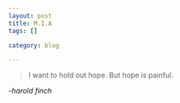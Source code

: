 ```yaml
---
layout: post
title: M.I.A
tags: []

category: blog

---
```


>I want to hold out hope.
>But hope is painful.

-_harold finch_
